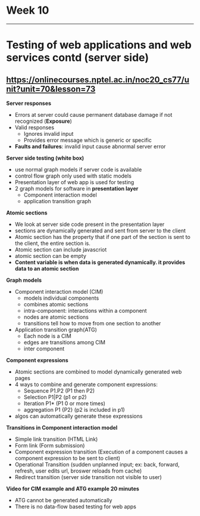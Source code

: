 # Week 10 
-------------------------------------------------------------------
# Testing of web applications and web services contd (server side)
https://onlinecourses.nptel.ac.in/noc20_cs77/unit?unit=70&lesson=73
-------------------------------------------------------------------

**Server responses**
* Errors at server could cause permanent database damage if not recognized (**Exposure**)
* Valid responses
  * Ignores invalid input
  * Provides error message which is generic or specific
* **Faults and failures**: invalid input cause abnormal server error

**Server side testing (white box)**
* use normal graph models if server code is available
* control flow graph only used with static models
* Presentation layer of web app is used for testing
* 2 graph models for software in **presentation layer**
  * Component interaction model
  * application transition graph 
 
**Atomic sections**
* We look at server side code present in the presentation layer
* sections are dynamically generated and sent from server to the client
* Atomic section has the property that if one part of the section is sent to the client, the entire section is.
* Atomic section can include javascriot 
* atomic section can be empty
* **Content variable is when data is generated dynamically. it provides data to an atomic section**

**Graph models**
* Component interaction model (CIM)
  * models individual components
  * combines atomic sections
  * intra-component: interactions within a component
  * nodes are atomic sections
  * transitions tell how to move from one section to another
* Application transition graph(ATG)
  * Each node is a CIM
  * edges are transitions among CIM
  * inter component
  
**Component expressions**
* Atomic sections are combined to model dynamically generated web pages
* 4 ways to combine and generate component expressions:
  * Sequence P1.P2 (P1 then P2)
  * Selection P1|P2 (p1 or p2)
  * Iteration P1* (P1 0 or more times)
  * aggregation P1 {P2} (p2 is included in p1)
* algos can automatically generate these expressions

**Transitions in Component interaction model**
* Simple link transition (HTML Link)
* Form link (Form submission)
* Component expression transition (Execution of a component causes a component expression to be sent to client)
* Operational Transition (sudden unplanned input; ex: back, forward, refresh, user edits url, broswer reloads from cache)
* Redirect transition (server side transition not visible to user)

**Video for CIM example and ATG example 20 minutes**

* ATG cannot be generated automatically
* There is no data-flow based testing for web apps

  
  
